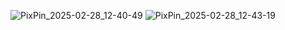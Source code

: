 
![PixPin_2025-02-28_12-40-49](https://github.com/user-attachments/assets/cdd4d3df-a4f6-439c-81e4-0bfaf7e7773b)
![PixPin_2025-02-28_12-43-19](https://github.com/user-attachments/assets/c6cf24c3-b4f1-4385-a68a-dcb5779e3481)

